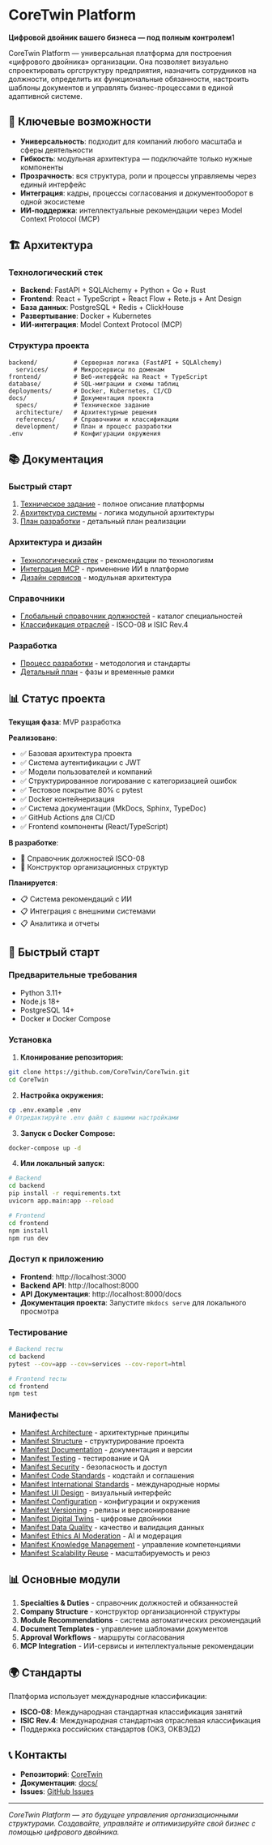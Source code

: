 # CoreTwin Platform

**Цифровой двойник вашего бизнеса — под полным контролем**1

CoreTwin Platform — универсальная платформа для построения «цифрового двойника» организации. Она позволяет визуально спроектировать оргструктуру предприятия, назначить сотрудников на должности, определить их функциональные обязанности, настроить шаблоны документов и управлять бизнес-процессами в единой адаптивной системе.

## 🎯 Ключевые возможности

- **Универсальность**: подходит для компаний любого масштаба и сферы деятельности
- **Гибкость**: модульная архитектура — подключайте только нужные компоненты
- **Прозрачность**: вся структура, роли и процессы управляемы через единый интерфейс
- **Интеграция**: кадры, процессы согласования и документооборот в одной экосистеме
- **ИИ-поддержка**: интеллектуальные рекомендации через Model Context Protocol (MCP)

## 🏗️ Архитектура

### Технологический стек
- **Backend**: FastAPI + SQLAlchemy + Python + Go + Rust
- **Frontend**: React + TypeScript + React Flow + Rete.js + Ant Design
- **База данных**: PostgreSQL + Redis + ClickHouse
- **Развертывание**: Docker + Kubernetes
- **ИИ-интеграция**: Model Context Protocol (MCP)

### Структура проекта

```
backend/          # Серверная логика (FastAPI + SQLAlchemy)
  services/       # Микросервисы по доменам
frontend/         # Веб-интерфейс на React + TypeScript
database/         # SQL-миграции и схемы таблиц
deployments/      # Docker, Kubernetes, CI/CD
docs/             # Документация проекта
  specs/          # Техническое задание
  architecture/   # Архитектурные решения
  references/     # Справочники и классификации
  development/    # План и процесс разработки
.env              # Конфигурации окружения
```

## 📚 Документация

### Быстрый старт
1. [Техническое задание](docs/specs/technical-specification.md) - полное описание платформы
2. [Архитектура системы](docs/architecture/service-design.md) - логика модульной архитектуры
3. [План разработки](docs/development/development-plan.md) - детальный план реализации

### Архитектура и дизайн
- [Технологический стек](docs/architecture/technology-stack.md) - рекомендации по технологиям
- [Интеграция MCP](docs/architecture/mcp-integration.md) - применение ИИ в платформе
- [Дизайн сервисов](docs/architecture/service-design.md) - модульная архитектура

### Справочники
- [Глобальный справочник должностей](docs/references/job-directory.md) - каталог специальностей
- [Классификация отраслей](docs/references/industries-classification.md) - ISCO-08 и ISIC Rev.4

### Разработка
- [Процесс разработки](docs/development/README.md) - методология и стандарты
- [Детальный план](docs/development/development-plan.md) - фазы и временные рамки

## 📊 Статус проекта

**Текущая фаза**: MVP разработка

**Реализовано**:
- ✅ Базовая архитектура проекта
- ✅ Система аутентификации с JWT
- ✅ Модели пользователей и компаний
- ✅ Структурированное логирование с категоризацией ошибок
- ✅ Тестовое покрытие 80% с pytest
- ✅ Docker контейнеризация
- ✅ Система документации (MkDocs, Sphinx, TypeDoc)
- ✅ GitHub Actions для CI/CD
- ✅ Frontend компоненты (React/TypeScript)

**В разработке**:
- 🔄 Справочник должностей ISCO-08
- 🔄 Конструктор организационных структур

**Планируется**:
- 📋 Система рекомендаций с ИИ
- 📋 Интеграция с внешними системами
- 📋 Аналитика и отчеты

## 🚀 Быстрый старт

### Предварительные требования
- Python 3.11+
- Node.js 18+
- PostgreSQL 14+
- Docker и Docker Compose

### Установка

1. **Клонирование репозитория:**
```bash
git clone https://github.com/CoreTwin/CoreTwin.git
cd CoreTwin
```

2. **Настройка окружения:**
```bash
cp .env.example .env
# Отредактируйте .env файл с вашими настройками
```

3. **Запуск с Docker Compose:**
```bash
docker-compose up -d
```

4. **Или локальный запуск:**
```bash
# Backend
cd backend
pip install -r requirements.txt
uvicorn app.main:app --reload

# Frontend
cd frontend
npm install
npm run dev
```

### Доступ к приложению
- **Frontend**: http://localhost:3000
- **Backend API**: http://localhost:8000
- **API Документация**: http://localhost:8000/docs
- **Документация проекта**: Запустите `mkdocs serve` для локального просмотра

### Тестирование
```bash
# Backend тесты
cd backend
pytest --cov=app --cov=services --cov-report=html

# Frontend тесты
cd frontend
npm test
```

### Манифесты
- [Manifest Architecture](docs/manifest/manifest_architecture.md) - архитектурные принципы
- [Manifest Structure](docs/manifest/manifest_structure.md) - структурирование проекта
- [Manifest Documentation](docs/manifest/manifest_documentation.md) - документация и версии
- [Manifest Testing](docs/manifest/manifest_testing.md) - тестирование и QA
- [Manifest Security](docs/manifest/manifest_security.md) - безопасность и доступ
- [Manifest Code Standards](docs/manifest/manifest_code_standards.md) - кодстайл и соглашения
- [Manifest International Standards](docs/manifest/manifest_international_standards.md) - международные нормы 
- [Manifest UI Design](docs/manifest/manifest_ui_design.md) - визуальный интерфейс
- [Manifest Configuration](docs/manifest/manifest_configuration.md) - конфигурации и окружения
- [Manifest Versioning](docs/manifest/manifest_versioning.md) - релизы и версионирование
- [Manifest Digital Twins](docs/manifest/manifest_digital_twins.md) - цифровые двойники
- [Manifest Data Quality](docs/manifest/manifest_data_quality.md) - качество и валидация данных
- [Manifest Ethics AI Moderation](docs/manifest/manifest_ethics_ai_moderation.md) - AI и модерация
- [Manifest Knowledge Management](docs/manifest/manifest_knowledge_management.md) - управление компетенциями
- [Manifest Scalability Reuse](docs/manifest/manifest_scalability_reuse.md) - масштабируемость и реюз

## 📊 Основные модули

1. **Specialties & Duties** - справочник должностей и обязанностей
2. **Company Structure** - конструктор организационной структуры
3. **Module Recommendations** - система автоматических рекомендаций
4. **Document Templates** - управление шаблонами документов
5. **Approval Workflows** - маршруты согласования
6. **MCP Integration** - ИИ-сервисы и интеллектуальные рекомендации

## 🌍 Стандарты

Платформа использует международные классификации:
- **ISCO-08**: Международная стандартная классификация занятий
- **ISIC Rev.4**: Международная стандартная отраслевая классификация
- Поддержка российских стандартов (ОКЗ, ОКВЭД2)

## 📞 Контакты

- **Репозиторий**: [CoreTwin](https://github.com/CoreTwin/CoreTwin)
- **Документация**: [docs/](docs/)
- **Issues**: [GitHub Issues](https://github.com/CoreTwin/CoreTwin/issues)

---

*CoreTwin Platform — это будущее управления организационными структурами. Создавайте, управляйте и оптимизируйте свой бизнес с помощью цифрового двойника.*

